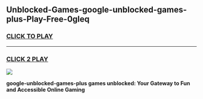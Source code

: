 
## Unblocked-Games-google-unblocked-games-plus-Play-Free-0gleq
<h3>
<a href="https://premium76.site?title=google-unblocked-games-plus&ref=09A">CLICK TO PLAY</a></h3>
<hr>

<h3>
<a href="https://premium76.site?title=google-unblocked-games-plus&ref=09A">CLICK 2 PLAY</a>
  
</h3>

<a href="https://premium76.site?title=google-unblocked-games-plus&ref=09A"><img src="https://clearcache.store/games.png"></a>


**google-unblocked-games-plus games unblocked: Your Gateway to Fun and Accessible Online Gaming**
